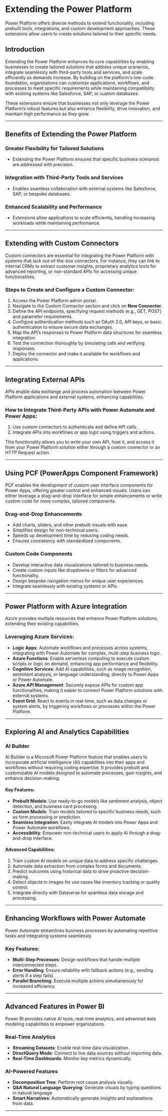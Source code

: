 # Extending the Power Platform

Power Platform offers diverse methods to extend functionality, including prebuilt tools, integrations, and custom development approaches. These extensions allow users to create solutions tailored to their specific needs.

## Introduction

Extending the Power Platform enhances its core capabilities by enabling businesses to create tailored solutions that address unique scenarios, integrate seamlessly with third-party tools and services, and scale efficiently as demands increase. By building on the platform's low-code foundation, organizations can customize applications, workflows, and processes to meet specific requirements while maintaining compatibility with existing systems like Salesforce, SAP, or custom databases.

These extensions ensure that businesses not only leverage the Power Platform’s robust features but also enhance flexibility, drive innovation, and maintain high performance as they grow.

---

## Benefits of Extending the Power Platform

### Greater Flexibility for Tailored Solutions
- Extending the Power Platform ensures that specific business scenarios are addressed with precision.

### Integration with Third-Party Tools and Services
- Enables seamless collaboration with external systems like Salesforce, SAP, or bespoke databases.

### Enhanced Scalability and Performance
- Extensions allow applications to scale efficiently, handling increasing workloads while maintaining performance.

---

## Extending with Custom Connectors

Custom connectors are essential for integrating the Power Platform with systems that lack out-of-the-box connectors. For instance, they can link to internal CRMs to extract customer insights, proprietary analytics tools for advanced reporting, or non-standard APIs for accessing unique functionalities.

### Steps to Create and Configure a Custom Connector:
1. Access the Power Platform admin portal.
2. Navigate to the Custom Connector section and click on **New Connector**.
3. Define the API endpoints, specifying request methods (e.g., GET, POST) and parameter requirements.
4. Configure authentication methods such as OAuth 2.0, API keys, or basic authentication to ensure secure data exchanges.
5. Map the API’s responses to Power Platform data structures for seamless integration.
6. Test the connection thoroughly by simulating calls and verifying responses.
7. Deploy the connector and make it available for workflows and applications.

---

## Integrating External APIs

APIs enable data exchange and process automation between Power Platform applications and external systems, enhancing capabilities.

### How to Integrate Third-Party APIs with Power Automate and Power Apps:
1. Use custom connectors to authenticate and define API calls.
2. Integrate APIs into workflows or app logic using triggers and actions.

This functionality allows you to write your own API, host it, and access it from your Power Platform solution either through a custom connector or an HTTP Request action.

---

## Using PCF (PowerApps Component Framework)

PCF enables the development of custom user interface components for Power Apps, offering greater control and enhanced visuals. Users can either leverage a drag-and-drop interface for simple enhancements or write custom code for more complex, tailored components.

### Drag-and-Drop Enhancements
- Add charts, sliders, and other prebuilt visuals with ease.
- Simplifies design for non-technical users.
- Speeds up development time by reducing coding needs.
- Ensures consistency with standardized components.

### Custom Code Components
- Develop interactive data visualizations tailored to business needs.
- Create custom inputs like dropdowns or filters for advanced functionality.
- Design bespoke navigation menus for unique user experiences.
- Integrate seamlessly with existing systems or APIs.

---

## Power Platform with Azure Integration

Azure provides multiple resources that enhance Power Platform solutions, extending their existing capabilities.

### Leveraging Azure Services:
- **Logic Apps**: Automate workflows and processes across systems, integrating with Power Automate for complex, multi-step business logic.
- **Azure Functions**: Enable serverless computing to execute custom scripts or logic on demand, enhancing app performance and flexibility.
- **Cognitive Services**: Add AI capabilities, such as image recognition, sentiment analysis, or language understanding, directly to Power Apps or Power Automate.
- **Azure API Management**: Securely expose APIs for custom app functionalities, making it easier to connect Power Platform solutions with external systems.
- **Event Grid**: React to events in real-time, such as data changes or system alerts, by triggering workflows or processes within the Power Platform.

---

## Exploring AI and Analytics Capabilities

### AI Builder
AI Builder is a Microsoft Power Platform feature that enables users to incorporate artificial intelligence (AI) capabilities into their apps and workflows without requiring coding expertise. It provides prebuilt and customizable AI models designed to automate processes, gain insights, and enhance decision-making.

#### Key Features:
- **Prebuilt Models**: Use ready-to-go models like sentiment analysis, object detection, and business card processing.
- **Custom Models**: Train models tailored to specific business needs, such as form processing or prediction.
- **Seamless Integration**: Easily integrate AI models into Power Apps and Power Automate workflows.
- **Accessibility**: Empower non-technical users to apply AI through a drag-and-drop interface.

#### Advanced Capabilities:
1. Train custom AI models on unique data to address specific challenges.
2. Automate data extraction from complex forms and documents.
3. Predict outcomes using historical data to drive proactive decision-making.
4. Detect objects in images for use cases like inventory tracking or quality control.
5. Integrate directly with Dataverse for seamless data storage and processing.

---

## Enhancing Workflows with Power Automate

Power Automate streamlines business processes by automating repetitive tasks and integrating systems seamlessly. 

### Key Features:
- **Multi-Step Processes**: Design workflows that handle multiple interconnected steps.
- **Error Handling**: Ensure reliability with fallback actions (e.g., sending alerts if a step fails).
- **Parallel Branching**: Execute multiple actions simultaneously for increased efficiency.

---

## Advanced Features in Power BI

Power BI provides native AI tools, real-time analytics, and advanced data modeling capabilities to empower organizations.

### Real-Time Analytics
- **Streaming Datasets**: Enable real-time data visualization.
- **DirectQuery Mode**: Connect to live data sources without importing data.
- **Real-Time Dashboards**: Monitor key metrics dynamically.

### AI-Powered Features
- **Decomposition Tree**: Perform root cause analysis visually.
- **Q&A Natural Language Querying**: Generate visuals by typing questions in natural language.
- **Smart Narratives**: Automatically generate insights and explanations from data.

---
